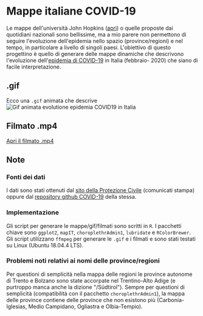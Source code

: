 # Mappe italiane COVID-19
Le mappe dell'università John Hopkins ([apri](https://www.arcgis.com/apps/opsdashboard/index.html#/bda7594740fd40299423467b48e9ecf6)) o quelle proposte dai quotidiani nazionali sono bellissime, ma a mio parere non permettono di seguire l'evoluzione dell'epidemia nello spazio (province/regioni) e nel tempo, in particolare a livello di singoli paesi. L'obiettivo di questo progettino è quello di generare delle mappe dinamiche che descrivono l'evoluzione dell'[epidemia di COVID-19](https://it.wikipedia.org/wiki/Epidemia_di_COVID-19_del_2019-2020) in Italia (febbraio- 2020) che siano di facile interpretazione. 

## .gif
Ecco una `.gif` animata che descrive  
![Gif animata evolutione epidemia COVID19 in Italia](out/italia_regioni.gif)

## Filmato .mp4
[Apri il filmato .mp4](out/italia_regioni.mp4) 

## Note
### Fonti dei dati
I dati sono stati ottenuti dal [sito della Protezione Civile](http://www.protezionecivile.gov.it/home) (comunicati stampa) oppure dal [repository github COVID-19](https://github.com/pcm-dpc/COVID-19) della stessa.

### Implementazione
Gli script per generare le mappe/gif/filmati sono scritti in `R`. I pacchetti chiave sono `ggplot2`, `mapIT`, `choroplethrAdmin1`, `lubridate` e `RColorBrewer`. Gli script utilizzano `ffmpeg` per generare le `.gif` e i filmati e sono stati testati su Linux (Ubuntu 18.04.4 LTS).

### Problemi noti relativi ai nomi delle province/regioni 
Per questioni di semplicità nella mappa delle regioni le province autonome di Trento e Bolzano sono state accorpate nel Trentino-Alto Adige (e purtroppo manca anche la dizione "/Südtirol"). Sempre per questioni di semplicità (compatibilità con il pacchetto `choroplethrAdmin1`), la mappa delle province contiene delle province che non esistono più (Carbonia-Iglesias, Medio Campidano, Ogliastra e Olbia-Tempio).
